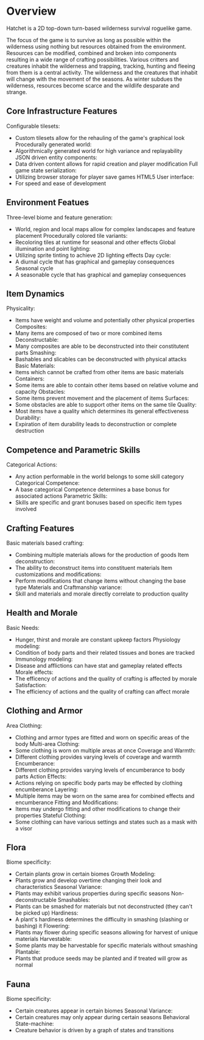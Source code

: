 Overview
========

Hatchet is a 2D top-down turn-based wilderness survival roguelike game.

The focus of the game is to survive as long as possible within the wilderness using
nothing but resources obtained from the environment. Resources can be modified, combined and broken into components resulting in a wide range of crafting possibilities. Various critters and creatures inhabit the wilderness and trapping, tracking, hunting and fleeing from them is a central activity. The wilderness and the creatures that inhabit will change with the movement of the seasons. As winter subdues the wilderness, resources become scarce and the wildlife desparate and strange.

Core Infrastructure Features
----------------------------
  Configurable tilesets:
  - Custom tilesets allow for the rehauling of the game's graphical look
  Procedurally generated world:
  - Algorithmically generated world for high variance and replayability
  JSON driven entity components:
  - Data driven content allows for rapid creation and player modification
  Full game state serialization:
  - Utilizing browser storage for player save games
  HTML5 User interface:
  - For speed and ease of development


Environment Featues
-------------------
  Three-level biome and feature generation:
  - World, region and local maps allow for complex landscapes and feature placement
  Procedurally colored tile variants:
  - Recoloring tiles at runtime for seasonal and other effects
  Global illumination and point lighting:
  - Utilizing sprite tinting to achieve 2D lighting effects
  Day cycle:
  - A diurnal cycle that has graphical and gameplay consequences
  Seasonal cycle
  - A seasonable cycle that has graphical and gameplay consequences

Item Dynamics
-------------
  Physicality:
  - Items have weight and volume and potentially other physical properties
  Composites:
  - Many items are composed of two or more combined items
  Deconstructable:
  - Many composites are able to be deconstructed into their constitutent parts
  Smashing:
  - Bashables and slicables can be deconstructed with physical attacks
  Basic Materials:
  - Items which cannot be crafted from other items are basic materials
  Containers:
  - Some items are able to contain other items based on relative volume and capacity
  Obstacles:
  - Some items prevent movement and the placement of items
  Surfaces:
  - Some obstacles are able to support other items on the same tile
  Quality:
  - Most items have a quality which determines its general effectiveness
  Durability:
  - Expiration of item durability leads to deconstruction or complete destruction

Competence and Parametric Skills
--------------------------------
  Categorical Actions:
  - Any action performable in the world belongs to some skill category
  Categorical Competence:
  - A base categorical Competence determines a base bonus for associated actions
  Parametric Skills:
  - Skills are specific and grant bonuses based on specific item types involved

Crafting Features
-----------------
  Basic materials based crafting:
  - Combining multiple materials allows for the production of goods
  Item deconstruction:
  - The ability to deconstruct items into constituent materials
  Item customizations and modifications:
  - Perform modifications that change items without changing the base type
  Materials and Craftmanship variance:
  - Skill and materials and morale directly correlate to production quality

Health and Morale
-----------------
  Basic Needs:
  - Hunger, thirst and morale are constant upkeep factors
  Physiology modeling:
  - Condition of body parts and their related tissues and bones are tracked
  Immunology modeling:
  - Disease and afflictions can have stat and gameplay related effects
  Morale effects:
  - The efficency of actions and the quality of crafting is affected by morale
  Satisfaction:
  - The efficiency of actions and the quality of crafting can affect morale

Clothing and Armor
------------------
  Area Clothing:
  - Clothing and armor types are fitted and worn on specific areas of the body
  Multi-area Clothing:
  - Some clothing is worn on multiple areas at once
  Coverage and Warmth:
  - Different clothing provides varying levels of coverage and warmth
  Encumberance:
  - Different clothing provides varying levels of encumberance to body parts
  Action Effects:
  - Actions relying on specific body parts may be effected by clothing encumberance
  Layering:
  - Multiple items may be worn on the same area for combined effects and encumberance
  Fitting and Modifications:
  - Items may undergo fitting and other modifications to change their properties
  Stateful Clothing:
  - Some clothing can have various settings and states such as a mask with a visor

Flora
-----
  Biome specificity:
  - Certain plants grow in certain biomes
  Growth Modeling:
  - Plants grow and develop overtime changing their look and characteristics
  Seasonal Variance:
  - Plants may exhibit various properties during specific seasons
  Non-deconstructable Smashables:
  - Plants can be smashed for materials but not deconstructed (they can't be picked up)
  Hardiness:
  - A plant's hardiness determines the difficulty in smashing (slashing or bashing) it
  Flowering:
  - Plants may flower during specific seasons allowing for harvest of unique materials
  Harvestable:
  - Some plants may be harvestable for specific materials without smashing
  Plantable:
  - Plants that produce seeds may be planted and if treated will grow as normal

Fauna
-----
  Biome specificity:
  - Certain creatures appear in certain biomes
  Seasonal Variance:
  - Certain creatures may only appear during certain seasons
  Behavioral State-machine:
  - Creature behavior is driven by a graph of states and transitions

